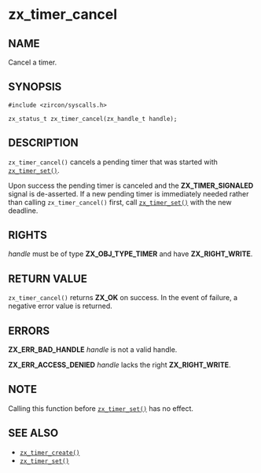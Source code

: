 # zx_timer_cancel

## NAME

<!-- Updated by update-docs-from-abigen, do not edit. -->

Cancel a timer.

## SYNOPSIS

<!-- Updated by update-docs-from-abigen, do not edit. -->

```
#include <zircon/syscalls.h>

zx_status_t zx_timer_cancel(zx_handle_t handle);
```

## DESCRIPTION

`zx_timer_cancel()` cancels a pending timer that was started with
[`zx_timer_set()`].

Upon success the pending timer is canceled and the **ZX_TIMER_SIGNALED**
signal is de-asserted. If a new pending timer is immediately needed
rather than calling `zx_timer_cancel()` first, call [`zx_timer_set()`]
with the new deadline.

## RIGHTS

<!-- Updated by update-docs-from-abigen, do not edit. -->

*handle* must be of type **ZX_OBJ_TYPE_TIMER** and have **ZX_RIGHT_WRITE**.

## RETURN VALUE

`zx_timer_cancel()` returns **ZX_OK** on success.
In the event of failure, a negative error value is returned.

## ERRORS

**ZX_ERR_BAD_HANDLE**  *handle* is not a valid handle.

**ZX_ERR_ACCESS_DENIED**  *handle* lacks the right **ZX_RIGHT_WRITE**.

## NOTE

Calling this function before [`zx_timer_set()`] has no effect.

## SEE ALSO

 - [`zx_timer_create()`]
 - [`zx_timer_set()`]

<!-- References updated by update-docs-from-abigen, do not edit. -->

[`zx_timer_create()`]: timer_create.md
[`zx_timer_set()`]: timer_set.md
